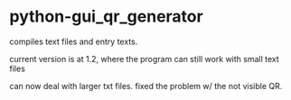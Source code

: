 # python-gui_qr_generator
compiles text files and entry texts.

current version is at 1.2, where the program can still work with small text files

can now deal with larger txt files.
fixed the problem w/ the not visible QR.
